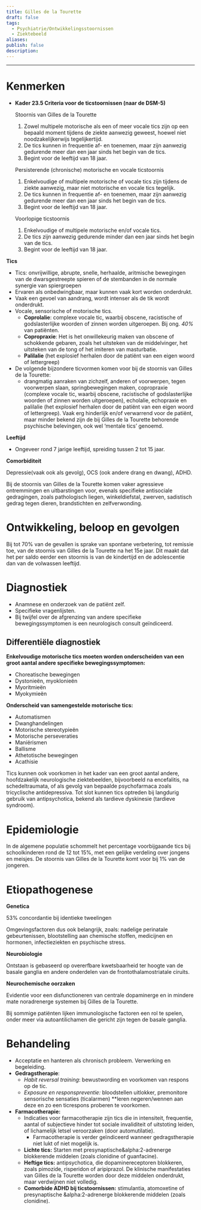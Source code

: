 ```yaml
---
title: Gilles de la Tourette
draft: false
tags:
  - Psychiatrie/Ontwikkelingsstoornissen
  - Ziektebeeld
aliases: 
publish: false
description:
---
```


---

# Kenmerken

- **Kader 23.5 Criteria voor de ticstoornissen (naar de DSM-5)**
    
    Stoornis van Gilles de la Tourette
    
    1. Zowel multipele motorische als een of meer vocale tics zijn op een bepaald moment tijdens de ziekte aanwezig geweest, hoewel niet noodzakelijkerwijs tegelijkertijd.
    2. De tics kunnen in frequentie af- en toenemen, maar zijn aanwezig gedurende meer dan een jaar sinds het begin van de tics.
    3. Begint voor de leeftijd van 18 jaar.
    
    Persisterende (chronische) motorische en vocale ticstoornis
    
    1. Enkelvoudige of multipele motorische of vocale tics zijn tijdens de ziekte aanwezig, maar niet motorische en vocale tics tegelijk.
    2. De tics kunnen in frequentie af- en toenemen, maar zijn aanwezig gedurende meer dan een jaar sinds het begin van de tics.
    3. Begint voor de leeftijd van 18 jaar.
    
    Voorlopige ticstoornis
    
    1. Enkelvoudige of multipele motorische en/of vocale tics.
    2. De tics zijn aanwezig gedurende minder dan een jaar sinds het begin van de tics.
    3. Begint voor de leeftijd van 18 jaar.

**Tics**

- Tics: onvrijwillige, abrupte, snelle, herhaalde, aritmische bewegingen van de dwarsgestreepte spieren of de stembanden in de normale synergie van spiergroepen
- Ervaren als onbedwingbaar, maar kunnen vaak kort worden onderdrukt.
- Vaak een gevoel van aandrang, wordt intenser als de tik wordt onderdrukt.
- Vocale, sensorische of motorische tics.
    - **Coprolalie**: complexe vocale tic, waarbij obscene, racistische of godslasterlijke woorden of zinnen worden uitgeroepen. Bij ong. *40%* van patiënten.
    - **Copropraxie**: Het is het onwillekeurig maken van obscene of schokkende gebaren, zoals het uitsteken van de middelvinger, het uitsteken van de tong of het imiteren van masturbatie.
    - **Palilalie** (het explosief herhalen door de patiënt van een eigen woord of lettergreep)
- De volgende bijzondere ticvormen komen voor bij de stoornis van Gilles de la Tourette:
    - drangmatig aanraken van zichzelf, anderen of voorwerpen, tegen voorwerpen slaan, springbewegingen maken, copropraxie (complexe vocale tic, waarbij obscene, racistische of godslasterlijke woorden of zinnen worden uitgeroepen), echolalie, echopraxie en palilalie (het explosief herhalen door de patiënt van een eigen woord of lettergreep). Vaak erg hinderlijk en/of verwarrend voor de patiënt, maar minder bekend zijn de bij Gilles de la Tourette behorende psychische belevingen, ook wel ‘mentale tics’ genoemd.

**Leeftijd**

- Ongeveer rond 7 jarige leeftijd, spreiding tussen 2 tot 15 jaar.

**Comorbiditeit**

Depressie(vaak ook als gevolg), OCS (ook andere drang en dwang), ADHD.

Bij de stoornis van Gilles de la Tourette komen vaker agressieve ontremmingen en uitbarstingen voor, evenals specifieke antisociale gedragingen, zoals pathologisch liegen, winkeldiefstal, zwerven, sadistisch gedrag tegen dieren, brandstichten en zelfverwonding.

# **Ontwikkeling, beloop en gevolgen**

Bij tot 70% van de gevallen is sprake van spontane verbetering, tot remissie toe, van de stoornis van Gilles de la Tourette na het 15e jaar. Dit maakt dat het per saldo eerder een stoornis is van de kindertijd en de adolescentie dan van de volwassen leeftijd.

# Diagnostiek

- Anamnese en onderzoek van de patiënt zelf.
- Specifieke vragenlijsten.
- Bij twijfel over de afgrenzing van andere specifieke bewegingssymptomen is een neurologisch consult geïndiceerd.

## Differentiële diagnostiek

**Enkelvoudige motorische tics moeten worden onderscheiden van een groot aantal andere specifieke bewegingssymptomen:** 

- Choreatische bewegingen
- Dystonieën, myoklonieën
- Myoritmieën
- Myokymieën

**Onderscheid van samengestelde motorische tics:**

- Automatismen
- Dwanghandelingen
- Motorische stereotypieën
- Motorische perseveraties
- Maniërismen
- Ballisme
- Athetotische bewegingen
- Acathisie

Tics kunnen ook voorkomen in het kader van een groot aantal andere, hoofdzakelijk neurologische ziektebeelden, bijvoorbeeld na encefalitis, na schedeltraumata, of als gevolg van bepaalde psychofarmaca zoals tricyclische antidepressiva. Tot slot kunnen tics optreden bij langdurig gebruik van antipsychotica, bekend als tardieve dyskinesie (tardieve syndroom).

# Epidemiologie

In de algemene populatie schommelt het percentage voorbijgaande tics bij schoolkinderen rond de 12 tot 15%, met een gelijke verdeling over jongens en meisjes. De stoornis van Gilles de la Tourette komt voor bij 1% van de jongeren.

# Etiopathogenese

**Genetica**

53% concordantie bij identieke tweelingen

Omgevingsfactoren dus ook belangrijk, zoals: nadelige perinatale gebeurtenissen, blootstelling aan chemische stoffen, medicijnen en hormonen, infectieziekten en psychische stress.

**Neurobiologie**

Ontstaan is gebaseerd op overerfbare kwetsbaarheid ter hoogte van de basale ganglia en andere onderdelen van de frontothalamostriatale ciruits. 

**Neurochemische oorzaken**

Evidentie voor een disfunctioneren van centrale dopaminerge en in mindere mate noradrenerge systemen bij Gilles de la Tourette. 

Bij sommige patiënten lijken immunologische factoren een rol te spelen, onder meer via autoantilichamen die gericht zijn tegen de basale ganglia.

# **Behandeling**

- Acceptatie en hanteren als chronisch probleem. Verwerking en begeleiding.
- **Gedragstherapie**:
    - *Habit reversal training*: bewustwording en voorkomen van respons op de tic.
    - *Exposure en responspreventie:* bloodstellen uitlokker, premonitore sensorische sensaties (ticalarmen) **leren negeren/wennen aan deze en zo een ticrespons proberen te voorkomen.
- **Farmacotherapie:**
    - Indicaties voor farmacotherapie zijn tics die in intensiteit, frequentie, aantal of subjectieve hinder tot sociale invaliditeit of uitstoting leiden, of lichamelijk letsel veroorzaken (door automutilatie).
        - Farmacotherapie is verder geïndiceerd wanneer gedragstherapie niet lukt of niet mogelijk is.
    - **Lichte tics:** Starten met presynaptische&alpha:2-adrenerge blokkerende middelen (zoals clonidine of guanfacine).
    - **Heftige tics:** antipsychotica, die dopaminereceptoren blokkeren, zoals pimozide, risperidon of aripiprazol. De klinische manifestaties van Gilles de la Tourette worden door deze middelen onderdrukt, maar verdwijnen niet volledig.
    - **Comorbide ADHD bij ticstoornissen:** stimulantia, atomoxetine of presynaptische &alpha:2-adrenerge blokkerende middelen (zoals clonidine).
